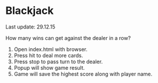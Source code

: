 # Blackjack
Last update: 29.12.15

How many wins can get against the dealer in a row?

1. Open index.html with browser.
2. Press hit to deal more cards.
3. Press stop to pass turn to the dealer.
4. Popup will show game result.
5. Game will save the highest score along with player name.
